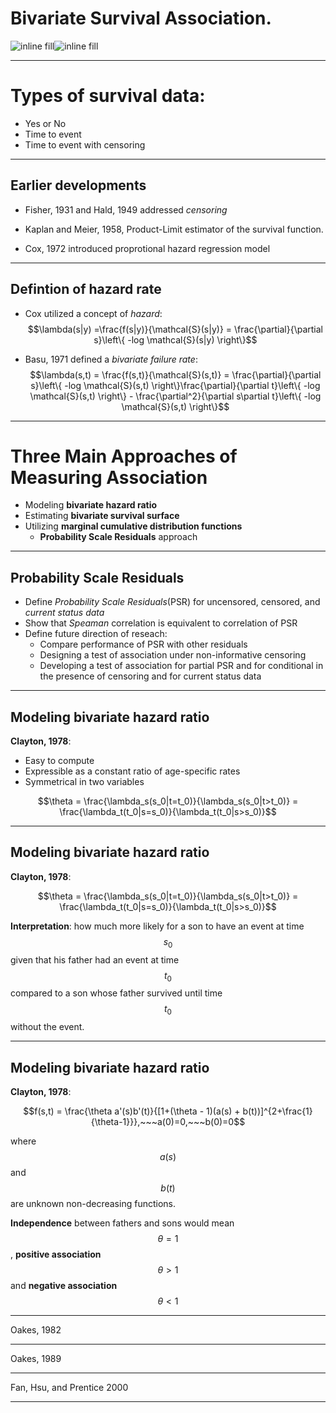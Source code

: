 # Bivariate Survival Association.
![inline fill](imagesForPresentation/semmel03.jpg)![inline fill](imagesForPresentation/220px-Florence_Nightingale_three_quarter_length.jpg)

---

# Types of survival data:

- Yes or No
- Time to event
- Time to event with censoring


---

## Earlier developments

- Fisher, 1931 and Hald, 1949 addressed _censoring_

- Kaplan and Meier, 1958, Product-Limit estimator of the survival function.

- Cox, 1972 introduced proprotional hazard regression model

---

## Defintion of hazard rate

- Cox utilized a concept of _hazard_:
$$\lambda(s|y) =\frac{f(s|y)}{\mathcal{S}(s|y)} = \frac{\partial}{\partial s}\left\{  -log \mathcal{S}(s|y)  \right\}$$

- Basu, 1971 defined a _bivariate failure rate_: 
$$\lambda(s,t) = \frac{f(s,t)}{\mathcal{S}(s,t)} = \frac{\partial}{\partial s}\left\{  -log \mathcal{S}(s,t)  \right\}\frac{\partial}{\partial t}\left\{  -log \mathcal{S}(s,t)  \right\} - \frac{\partial^2}{\partial s\partial t}\left\{  -log \mathcal{S}(s,t)  \right\}$$

---

# Three Main Approaches of Measuring Association


 - Modeling **bivariate hazard ratio**
 - Estimating **bivariate survival surface**
 - Utilizing **marginal cumulative distribution functions**
   - **Probability Scale Residuals** approach

---

## Probability Scale Residuals

- Define _Probability Scale Residuals_(PSR) for uncensored, censored, and _current status data_
- Show that _Speaman_ correlation is equivalent to correlation of PSR
- Define future direction of reseach:
  - Compare performance of PSR with other residuals
  - Designing a test of association under non-informative censoring
  - Developing a test of association for partial PSR  and for conditional in the presence of censoring and for current status data

---

## Modeling bivariate hazard ratio
**Clayton, 1978**:

- Easy to compute
- Expressible as a constant ratio of age-specific rates
- Symmetrical in two variables

$$\theta = \frac{\lambda_s(s_0|t=t_0)}{\lambda_s(s_0|t>t_0)} = \frac{\lambda_t(t_0|s=s_0)}{\lambda_t(t_0|s>s_0)}$$

---

## Modeling bivariate hazard ratio
**Clayton, 1978**:

$$\theta = \frac{\lambda_s(s_0|t=t_0)}{\lambda_s(s_0|t>t_0)} = \frac{\lambda_t(t_0|s=s_0)}{\lambda_t(t_0|s>s_0)}$$

**Interpretation**: how much more likely for a son to have an event at time $$s_0$$ given that his father had an event at time $$t_0$$ compared to a son whose father survived until time $$t_0$$ without the event.

---

## Modeling bivariate hazard ratio
**Clayton, 1978**:

$$f(s,t) = \frac{\theta a'(s)b'(t)}{[1+(\theta - 1)(a(s) + b(t))]^{2+\frac{1}{\theta-1}}},~~~a(0)=0,~~~b(0)=0$$

where $$a(s)$$ and $$b(t)$$ are unknown non-decreasing functions.

**Independence** between fathers and sons would mean $$\theta = 1$$, **positive association** $$\theta > 1$$ and **negative association** $$\theta < 1$$

---

Oakes, 1982


---

Oakes, 1989



---

Fan, Hsu, and Prentice 2000

---




<!-- ---

---

# Sampling method:
### Gibbs + (Metropolis-Hastings)

$$\theta_j^{t} |\alpha^{t-1},\beta^{t-1} \sim Beta(R_j + \alpha^{t-1},~~ N_j - R_j + \beta^{t-1})$$
$$\alpha^{t}| \pmb{\theta}^{t}, \beta^{t-1}  \propto \left[\prod_{j=1}^{N_c}  \frac{\left(\theta_j^{t}\right)^{\alpha-1} \Gamma(\alpha^{t-1} + \beta^{t-1})}{\Gamma(\alpha^{t-1})}\right]  \cdot \left(\alpha^{t-1}\right)^{a-1} e^{-b\alpha^{t-1}}$$
$$\beta^{t}| \pmb{\theta}^{t}, \alpha^{t}  \propto \left[\prod_{j=1}^{N_c}  \frac{(1 - \theta_j^{t})^{\beta-1} \Gamma(\alpha^{t} + \beta^{t-1})}{\Gamma(\beta^{t-1})}\right]  \cdot \left(\beta^{t-1}\right)^{a-1}  e^{-b\beta^{t-1}}$$



---

# Jumping distributions
$$\alpha^*\sim Gamma(0.1\alpha^{t},  0.1)$$
$$\beta^*\sim Gamma(0.1\beta^{t},  0.1)$$

# Acceptance ratio for $$\alpha$$
$$r = \frac{ P(\alpha^*| \pmb{\theta}^{t-1}, \beta^{t-1})/ Gamma(\alpha^*, 0.1\alpha^{t-1},  0.1)}{  P(\alpha^{t-1}| \pmb{\theta}^{t-1}, \beta^{t-1})/ Gamma(\alpha^{t-1}, 0.1\alpha^{*},  0.1) }$$

---

#Sampling problem

$$l(\alpha^{t}| \pmb{\theta}^{t}, \beta^{t-1})\propto $$
$$\propto \sum_{j=1}^{N_c} \left[    (\alpha^{t-1}-1)  log(\theta_j^{t}) + log (\Gamma(\alpha^{t-1} + \beta^{t-1})) - log(\Gamma(\alpha^{t-1}))\right]  +  (a-1)log\left(\alpha^{t-1}\right)  -  b\alpha^{t-1}$$

$$l(\beta^{t}| \pmb{\theta}^{t}, \alpha^{t})\propto$$
$$\propto \sum_{j=1}^{N_c} \left[(\beta^{t-1}-1) log(1 - \theta_j^{t})  + log(\Gamma(\alpha^{t} + \beta^{t-1})) - log(\Gamma(\beta^{t-1}))\right]   +  (a-1)log\left(\beta^{t-1}\right) -b\beta^{t-1}$$

---

# Acceptance ratio modification for $$\alpha$$:

When any $$\theta_j=0$$, instead of:

$$r = \frac{ P(\alpha^*| \pmb{\theta}^{t-1}, \beta^{t-1})/ Gamma(\alpha^*, 0.1\alpha^{t-1},  0.1)}{  P(\alpha^{t-1}| \pmb{\theta}^{t-1}, \beta^{t-1})/ Gamma(\alpha^{t-1}, 0.1\alpha^{*},  0.1) }$$

we compute:

$$r = \frac{ Gamma(\alpha^{t-1}, ~0.1\alpha^{*},  0.1)}{   Gamma(\alpha^{*}, ~0.1\alpha^{t-1},  0.1) }$$

Similar modification is made for $$\beta$$ when $$\theta_j = 1$$

---



## Likelihood estimates

![inline](Likelihood.pdf)

---

# Posterior for $$\theta_j$$ for model II(a)
![inline](PostDistrIIa.pdf)

---

# Posterior for $$\theta_j$$ for model II(b)
![inline](PostDistrIIb.pdf)

---

# Posterior predictive  distributions for model II(a)
![inline](PostPredIIa.pdf)

---

# Posterior predictive  distributions for model II(b)
![inline](PostPredIIb.pdf)

---

## Convergence based on $$\hat{R} = \sqrt{\frac{\hat{var}^+ (\psi|y)}{W}}$$
![inline](covergenceRIIa.pdf)
![inline](covergenceRIIb.pdf)

---

###Trace plots  for model II(a) and  model II(b)
![inline](TraceIIa.pdf)![inline](TraceIIb.pdf)

---

##What does it take to win the OSCAR:
![inline](CheckHypoth.pdf)

---

![left](easternpromiseslede.jpg)

#Thank you:

- **Prof. Leena Choi**: for the interesting course and for your support of this project
- **My classmates**: for your patience, understanding, and support
- **Vigo Mortensen**: for inspiration
 -->
